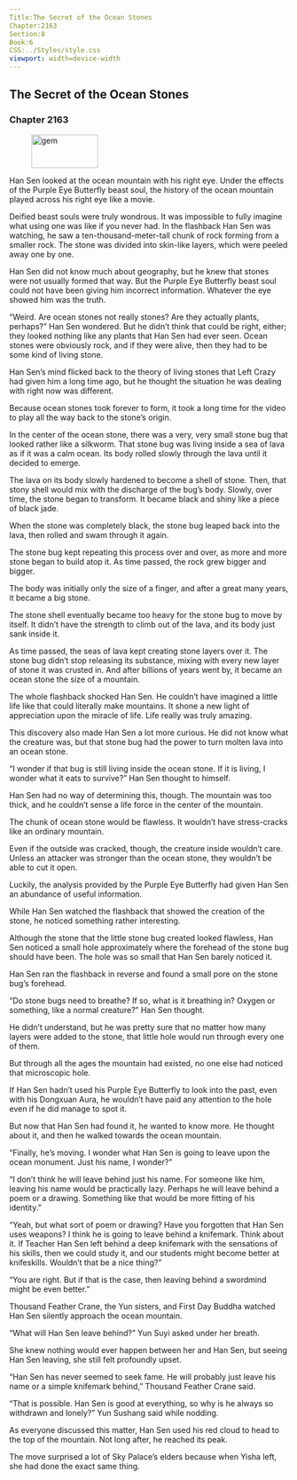 ```yaml
---
Title:The Secret of the Ocean Stones 
Chapter:2163 
Section:8 
Book:6 
CSS:../Styles/style.css 
viewport: width=device-width
---
```

  
## The Secret of the Ocean Stones
### Chapter 2163
  
<figure>
	<img src="../Images/gem.gif" alt="gem" id="gem" width="120" height="60" />
</figure>
  

  
Han Sen looked at the ocean mountain with his right eye. Under the effects of the Purple Eye Butterfly beast soul, the history of the ocean mountain played across his right eye like a movie.

Deified beast souls were truly wondrous. It was impossible to fully imagine what using one was like if you never had. In the flashback Han Sen was watching, he saw a ten-thousand-meter-tall chunk of rock forming from a smaller rock. The stone was divided into skin-like layers, which were peeled away one by one.

Han Sen did not know much about geography, but he knew that stones were not usually formed that way. But the Purple Eye Butterfly beast soul could not have been giving him incorrect information. Whatever the eye showed him was the truth.

“Weird. Are ocean stones not really stones? Are they actually plants, perhaps?” Han Sen wondered. But he didn’t think that could be right, either; they looked nothing like any plants that Han Sen had ever seen. Ocean stones were obviously rock, and if they were alive, then they had to be some kind of living stone.

Han Sen’s mind flicked back to the theory of living stones that Left Crazy had given him a long time ago, but he thought the situation he was dealing with right now was different.

Because ocean stones took forever to form, it took a long time for the video to play all the way back to the stone’s origin.

In the center of the ocean stone, there was a very, very small stone bug that looked rather like a silkworm. That stone bug was living inside a sea of lava as if it was a calm ocean. Its body rolled slowly through the lava until it decided to emerge.

The lava on its body slowly hardened to become a shell of stone. Then, that stony shell would mix with the discharge of the bug’s body. Slowly, over time, the stone began to transform. It became black and shiny like a piece of black jade.

When the stone was completely black, the stone bug leaped back into the lava, then rolled and swam through it again.

The stone bug kept repeating this process over and over, as more and more stone began to build atop it. As time passed, the rock grew bigger and bigger.

The body was initially only the size of a finger, and after a great many years, it became a big stone.

The stone shell eventually became too heavy for the stone bug to move by itself. It didn’t have the strength to climb out of the lava, and its body just sank inside it.

As time passed, the seas of lava kept creating stone layers over it. The stone bug didn’t stop releasing its substance, mixing with every new layer of stone it was crusted in. And after billions of years went by, it became an ocean stone the size of a mountain.

The whole flashback shocked Han Sen. He couldn’t have imagined a little life like that could literally make mountains. It shone a new light of appreciation upon the miracle of life. Life really was truly amazing.

This discovery also made Han Sen a lot more curious. He did not know what the creature was, but that stone bug had the power to turn molten lava into an ocean stone.

“I wonder if that bug is still living inside the ocean stone. If it is living, I wonder what it eats to survive?” Han Sen thought to himself.

Han Sen had no way of determining this, though. The mountain was too thick, and he couldn’t sense a life force in the center of the mountain.

The chunk of ocean stone would be flawless. It wouldn’t have stress-cracks like an ordinary mountain.

Even if the outside was cracked, though, the creature inside wouldn’t care. Unless an attacker was stronger than the ocean stone, they wouldn’t be able to cut it open.

Luckily, the analysis provided by the Purple Eye Butterfly had given Han Sen an abundance of useful information.

While Han Sen watched the flashback that showed the creation of the stone, he noticed something rather interesting.

Although the stone that the little stone bug created looked flawless, Han Sen noticed a small hole approximately where the forehead of the stone bug should have been. The hole was so small that Han Sen barely noticed it.

Han Sen ran the flashback in reverse and found a small pore on the stone bug’s forehead.

“Do stone bugs need to breathe? If so, what is it breathing in? Oxygen or something, like a normal creature?” Han Sen thought.

He didn’t understand, but he was pretty sure that no matter how many layers were added to the stone, that little hole would run through every one of them.

But through all the ages the mountain had existed, no one else had noticed that microscopic hole.

If Han Sen hadn’t used his Purple Eye Butterfly to look into the past, even with his Dongxuan Aura, he wouldn’t have paid any attention to the hole even if he did manage to spot it.

But now that Han Sen had found it, he wanted to know more. He thought about it, and then he walked towards the ocean mountain.

“Finally, he’s moving. I wonder what Han Sen is going to leave upon the ocean monument. Just his name, I wonder?”

“I don’t think he will leave behind just his name. For someone like him, leaving his name would be practically lazy. Perhaps he will leave behind a poem or a drawing. Something like that would be more fitting of his identity.”

“Yeah, but what sort of poem or drawing? Have you forgotten that Han Sen uses weapons? I think he is going to leave behind a knifemark. Think about it. If Teacher Han Sen left behind a deep knifemark with the sensations of his skills, then we could study it, and our students might become better at knifeskills. Wouldn’t that be a nice thing?”

“You are right. But if that is the case, then leaving behind a swordmind might be even better.”

Thousand Feather Crane, the Yun sisters, and First Day Buddha watched Han Sen silently approach the ocean mountain.

“What will Han Sen leave behind?” Yun Suyi asked under her breath.

She knew nothing would ever happen between her and Han Sen, but seeing Han Sen leaving, she still felt profoundly upset.

“Han Sen has never seemed to seek fame. He will probably just leave his name or a simple knifemark behind,” Thousand Feather Crane said.

“That is possible. Han Sen is good at everything, so why is he always so withdrawn and lonely?” Yun Sushang said while nodding.

As everyone discussed this matter, Han Sen used his red cloud to head to the top of the mountain. Not long after, he reached its peak.

The move surprised a lot of Sky Palace’s elders because when Yisha left, she had done the exact same thing.